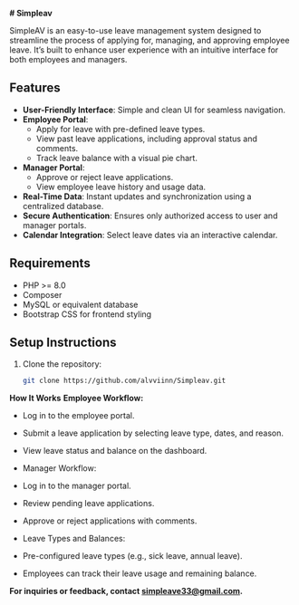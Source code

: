 **# Simpleav**

SimpleAV is an easy-to-use leave management system designed to streamline the process of applying for, managing, and approving employee leave. It’s built to enhance user experience with an intuitive interface for both employees and managers.

## Features

- **User-Friendly Interface**: Simple and clean UI for seamless navigation.
- **Employee Portal**:
  - Apply for leave with pre-defined leave types.
  - View past leave applications, including approval status and comments.
  - Track leave balance with a visual pie chart.
- **Manager Portal**:
  - Approve or reject leave applications.
  - View employee leave history and usage data.
- **Real-Time Data**: Instant updates and synchronization using a centralized database.
- **Secure Authentication**: Ensures only authorized access to user and manager portals.
- **Calendar Integration**: Select leave dates via an interactive calendar.

## Requirements

- PHP >= 8.0
- Composer
- MySQL or equivalent database
- Bootstrap CSS for frontend styling

## Setup Instructions

1. Clone the repository:
   ```bash
   git clone https://github.com/alvviinn/Simpleav.git
**How It Works**
**Employee Workflow:**

- Log in to the employee portal.
- Submit a leave application by selecting leave type, dates, and reason.
- View leave status and balance on the dashboard.
- Manager Workflow:

- Log in to the manager portal.
- Review pending leave applications.
- Approve or reject applications with comments.
- Leave Types and Balances:

- Pre-configured leave types (e.g., sick leave, annual leave).
- Employees can track their leave usage and remaining balance.

**For inquiries or feedback, contact simpleave33@gmail.com.**

